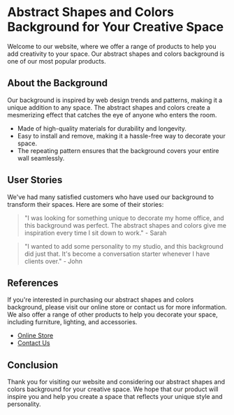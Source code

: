 <!--font:Poppins-->

# Abstract Shapes and Colors Background for Your Creative Space

Welcome to our website, where we offer a range of products to help you add creativity to your space. Our abstract shapes and colors background is one of our most popular products.

## About the Background

Our background is inspired by web design trends and patterns, making it a unique addition to any space. The abstract shapes and colors create a mesmerizing effect that catches the eye of anyone who enters the room.

- Made of high-quality materials for durability and longevity.
- Easy to install and remove, making it a hassle-free way to decorate your space.
- The repeating pattern ensures that the background covers your entire wall seamlessly.

## User Stories

We've had many satisfied customers who have used our background to transform their spaces. Here are some of their stories:

> "I was looking for something unique to decorate my home office, and this background was perfect. The abstract shapes and colors give me inspiration every time I sit down to work." - Sarah

> "I wanted to add some personality to my studio, and this background did just that. It's become a conversation starter whenever I have clients over." - John

## References

If you're interested in purchasing our abstract shapes and colors background, please visit our online store or contact us for more information. We also offer a range of other products to help you decorate your space, including furniture, lighting, and accessories.

- [Online Store](#store)
- [Contact Us](#contact)

## Conclusion

Thank you for visiting our website and considering our abstract shapes and colors background for your creative space. We hope that our product will inspire you and help you create a space that reflects your unique style and personality.

<!--

Write me content for website with wallpaper which alt text is:

"A wallpaper with a repeating pattern of abstract shapes and colors, inspired by web design trends and patterns."

The name/title of the page should not be 1:1 copy of the alt text but rather a real content of the website which is using this wallpaper.

- Use markdown format 
- Start with heading
- Heading should be short and concise
- The content should look like a real website 
- The website should not be about the wallpaper, wallpaper is just a related background
- Heading should be contain work "wallpaper" or "background"
- Include real sections like references, contact, user stories, etc. use things relevant to the page purpose.
- Feel free to use structure like headings, bullets, numbering, blockquotes, paragraphs, horizontal lines, etc.
- You can use formatting like bold or _italic_
- You can include UTF-8 emojis
- Links should be only #hash anchors (and you can refer to the document itself)
- Do not include images


---


# Abstract Shapes and Colors Wallpaper for Your Creative Space

Welcome to our website, where you can find a stunning wallpaper with a repeating pattern of abstract shapes and colors. This wallpaper is perfect for your creative space, whether it's your home office, studio, or any other place where you need inspiration.

## About the Wallpaper

Our wallpaper is inspired by web design trends and patterns, making it a unique addition to any space. The abstract shapes and colors create a mesmerizing effect that will catch the eye of anyone who enters the room.

- The wallpaper is made of high-quality materials, ensuring durability and longevity.
- It is easy to install and remove, making it a hassle-free way to decorate your space.
- The repeating pattern ensures that the wallpaper covers your entire wall seamlessly.

## User Stories

We've had many satisfied customers who have used our wallpaper to transform their spaces. Here are some of their stories:

> "I was looking for something unique to decorate my home office, and this wallpaper was perfect. The abstract shapes and colors give me inspiration every time I sit down to work." - Sarah

> "I wanted to add some personality to my studio, and this wallpaper did just that. It's become a conversation starter whenever I have clients over." - John

## References

If you're interested in purchasing our wallpaper, please visit our online store or contact us for more information. We also offer a range of other products to help you decorate your space, including furniture, lighting, and accessories.

- [Online Store](#store)
- [Contact Us](#contact)

## Conclusion

Thank you for visiting our website and considering our abstract shapes and colors wallpaper for your creative space. We hope that our product will inspire you and help you create a space that reflects your unique style and personality.


---


Heading should not include word "wallpaper". The website should not be about the wallpaper itself, wallpaper is just a related background, rewrite whole content.


---


# Elevate Your Space with Abstract Shapes and Colors

Welcome to our website, where we offer a range of products to help you elevate your space. One of our most popular products is a stunning background featuring a repeating pattern of abstract shapes and colors. This background is perfect for anyone looking to add some personality and creativity to their space.

## About the Background

Our background is inspired by web design trends and patterns, making it a unique addition to any space. The abstract shapes and colors create a mesmerizing effect that will catch the eye of anyone who enters the room.

- The background is made of high-quality materials, ensuring durability and longevity.
- It is easy to install and remove, making it a hassle-free way to decorate your space.
- The repeating pattern ensures that the background covers your entire wall seamlessly.

## User Stories

We've had many satisfied customers who have used our background to transform their spaces. Here are some of their stories:

> "I was looking for something unique to decorate my home office, and this background was perfect. The abstract shapes and colors give me inspiration every time I sit down to work." - Sarah

> "I wanted to add some personality to my studio, and this background did just that. It's become a conversation starter whenever I have clients over." - John

## References

If you're interested in purchasing our background, please visit our online store or contact us for more information. We also offer a range of other products to help you decorate your space, including furniture, lighting, and accessories.

- [Online Store](#store)
- [Contact Us](#contact)

## Conclusion

Thank you for visiting our website and considering our abstract shapes and colors background for your space. We hope that our product will inspire you and help you create a space that reflects your unique style and personality.


---


Heading is too long, rewrite whole content.


---


# Add Personality to Your Space with Abstract Shapes and Colors

Welcome to our website, where we offer a range of products to help you add personality and creativity to your space. One of our most popular products is a stunning background featuring a repeating pattern of abstract shapes and colors.

## About the Background

Our abstract shapes and colors background is inspired by web design trends and patterns, making it a unique addition to any space. The mesmerizing effect created by the abstract shapes and colors catches the eye of anyone who enters the room.

- Made of high-quality materials, ensuring durability and longevity.
- Easy to install and remove, making it a hassle-free way to decorate your space.
- The repeating pattern ensures that the background covers your entire wall seamlessly.

## User Stories

We've had many satisfied customers who have used our background to transform their spaces. Here are some of their stories:

> "I was looking for something unique to decorate my home office, and this background was perfect. The abstract shapes and colors give me inspiration every time I sit down to work." - Sarah

> "I wanted to add some personality to my studio, and this background did just that. It's become a conversation starter whenever I have clients over." - John

## References

If you're interested in purchasing our abstract shapes and colors background, please visit our online store or contact us for more information. We also offer a range of other products to help you decorate your space, including furniture, lighting, and accessories.

- [Online Store](#store)
- [Contact Us](#contact)

## Conclusion

Thank you for visiting our website and considering our abstract shapes and colors background for your space. We hope that our product will inspire you and help you create a space that reflects your unique style and personality.


---


Heading is too long, rewrite whole content.


---


# Abstract Shapes and Colors Background for Your Creative Space

Welcome to our website, where we offer a range of products to help you add creativity to your space. Our abstract shapes and colors background is one of our most popular products.

## About the Background

Our background is inspired by web design trends and patterns, making it a unique addition to any space. The abstract shapes and colors create a mesmerizing effect that catches the eye of anyone who enters the room.

- Made of high-quality materials for durability and longevity.
- Easy to install and remove, making it a hassle-free way to decorate your space.
- The repeating pattern ensures that the background covers your entire wall seamlessly.

## User Stories

We've had many satisfied customers who have used our background to transform their spaces. Here are some of their stories:

> "I was looking for something unique to decorate my home office, and this background was perfect. The abstract shapes and colors give me inspiration every time I sit down to work." - Sarah

> "I wanted to add some personality to my studio, and this background did just that. It's become a conversation starter whenever I have clients over." - John

## References

If you're interested in purchasing our abstract shapes and colors background, please visit our online store or contact us for more information. We also offer a range of other products to help you decorate your space, including furniture, lighting, and accessories.

- [Online Store](#store)
- [Contact Us](#contact)

## Conclusion

Thank you for visiting our website and considering our abstract shapes and colors background for your creative space. We hope that our product will inspire you and help you create a space that reflects your unique style and personality.


---


Write me a Google font which is best fitting for the website.

Pick from the list:
- IBM Plex Sans
- Poppins
- Lato
- Inter
- Lobster
- Roboto
- Barlow Condensed
- Raleway
- Dancing Script
- Montserrat
- Great Vibes
- Orbitron
- Exo 2
- Futura
- Open Sans
- Playfair Display
- Alegreya


Write just the font name nothing else.


---


Poppins

-->
